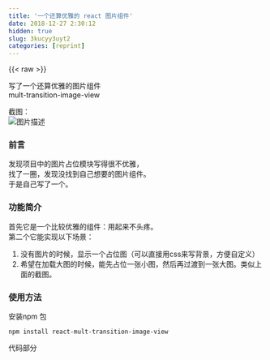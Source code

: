 ```yaml
---
title: '一个还算优雅的 react 图片组件' 
date: 2018-12-27 2:30:12
hidden: true
slug: 3kucyy3uyt2
categories: [reprint]
---
```


{{< raw >}}

                    
<p>写了一个还算优雅的图片组件<br>mult-transition-image-view</p>
<p>截图：<br><span class="img-wrap"><img data-src="/img/bVXv6Y?w=405&amp;h=720" src="https://static.alili.tech/img/bVXv6Y?w=405&amp;h=720" alt="图片描述" title="图片描述" style="cursor: pointer; display: inline;"></span></p>
<h3 id="articleHeader0">前言</h3>
<p>发现项目中的图片占位模块写得很不优雅，<br>找了一圈，发现没找到自己想要的图片组件。<br>于是自己写了一个。</p>
<h3 id="articleHeader1">功能简介</h3>
<p>首先它是一个比较优雅的组件：用起来不头疼。<br>第二个它能实现以下场景：</p>
<ol>
<li>没有图片的时候，显示一个占位图（可以直接用css来写背景，方便自定义）</li>
<li>希望在加载大图的时候，能先占位一张小图，然后再过渡到一张大图。类似上面的截图。</li>
</ol>
<h3 id="articleHeader2">使用方法</h3>
<p>安装npm 包</p>
<div class="widget-codetool" style="display:none;">
      <div class="widget-codetool--inner">
      <span class="selectCode code-tool" data-toggle="tooltip" data-placement="top" title="" data-original-title="全选"></span>
      <span type="button" class="copyCode code-tool" data-toggle="tooltip" data-placement="top" data-clipboard-text="    npm install react-mult-transition-image-view" title="" data-original-title="复制"></span>
      <span type="button" class="saveToNote code-tool" data-toggle="tooltip" data-placement="top" title="" data-original-title="放进笔记"></span>
      </div>
      </div><pre class="javascript hljs"><code class="javascript" style="word-break: break-word; white-space: initial;">    npm install react-mult-transition-image-view</code></pre>
<p>代码部分</p>
<div class="widget-codetool" style="display:none;">
      <div class="widget-codetool--inner">
      <span class="selectCode code-tool" data-toggle="tooltip" data-placement="top" title="" data-original-title="全选"></span>
      <span type="button" class="copyCode code-tool" data-toggle="tooltip" data-placement="top" data-clipboard-text="    import ImageBoxView from 'react-mult-transition-image-view'

    <ImageBoxView img=&quot;#你的图片#&quot;/>" title="" data-original-title="复制"></span>
      <span type="button" class="saveToNote code-tool" data-toggle="tooltip" data-placement="top" title="" data-original-title="放进笔记"></span>
      </div>
      </div><pre class="hljs clean"><code>    <span class="hljs-keyword">import</span> ImageBoxView <span class="hljs-keyword">from</span> <span class="hljs-string">'react-mult-transition-image-view'</span>

    &lt;ImageBoxView img=<span class="hljs-string">"#你的图片#"</span>/&gt;</code></pre>
<p>当然 你可以设置其他属性</p>
<div class="widget-codetool" style="display:none;">
      <div class="widget-codetool--inner">
      <span class="selectCode code-tool" data-toggle="tooltip" data-placement="top" title="" data-original-title="全选"></span>
      <span type="button" class="copyCode code-tool" data-toggle="tooltip" data-placement="top" data-clipboard-text="    <ImageBoxView
        width=&quot;320&quot;    // 
        height=&quot;200&quot;   // 宽高，会转化成 style 属性
        mode=&quot;style&quot;   // 使用 style 去显示图片（默认:img）
        img=&quot;#你要的图片#&quot;/>  // 图片路径" title="" data-original-title="复制"></span>
      <span type="button" class="saveToNote code-tool" data-toggle="tooltip" data-placement="top" title="" data-original-title="放进笔记"></span>
      </div>
      </div><pre class="hljs arduino"><code>    &lt;ImageBoxView
        <span class="hljs-built_in">width</span>=<span class="hljs-string">"320"</span>    <span class="hljs-comment">// </span>
        <span class="hljs-built_in">height</span>=<span class="hljs-string">"200"</span>   <span class="hljs-comment">// 宽高，会转化成 style 属性</span>
        mode=<span class="hljs-string">"style"</span>   <span class="hljs-comment">// 使用 style 去显示图片（默认:img）</span>
        img=<span class="hljs-string">"#你要的图片#"</span>/&gt;  <span class="hljs-comment">// 图片路径</span></code></pre>
<h4>小图过渡到大图的效果</h4>
<div class="widget-codetool" style="display:none;">
      <div class="widget-codetool--inner">
      <span class="selectCode code-tool" data-toggle="tooltip" data-placement="top" title="" data-original-title="全选"></span>
      <span type="button" class="copyCode code-tool" data-toggle="tooltip" data-placement="top" data-clipboard-text="    <ImageBoxView
        animate=&quot;fade&quot; // 会触发动画样式(见下方样式部分 )
        mode=&quot;style&quot;   // 使用 style 去显示图片（默认:img）
        img={['#小图地址#', '#大图地址#']}/>  // img 传入数组形式。" title="" data-original-title="复制"></span>
      <span type="button" class="saveToNote code-tool" data-toggle="tooltip" data-placement="top" title="" data-original-title="放进笔记"></span>
      </div>
      </div><pre class="hljs sqf"><code>    &lt;ImageBoxView
        <span class="hljs-built_in">animate</span>=<span class="hljs-string">"fade"</span> <span class="hljs-comment">// 会触发动画样式(见下方样式部分 )</span>
        mode=<span class="hljs-string">"style"</span>   <span class="hljs-comment">// 使用 style 去显示图片（默认:img）</span>
        img={[<span class="hljs-string">'#小图地址#'</span>, <span class="hljs-string">'#大图地址#'</span>]}/&gt;  <span class="hljs-comment">// img 传入数组形式。</span></code></pre>
<h4>实现随机显示图片</h4>
<p>当有很多图片的时候，可以让图片随机时间显示，增加图片显示出来的体验<br>（一起出来真的有点丑）</p>
<div class="widget-codetool" style="display:none;">
      <div class="widget-codetool--inner">
      <span class="selectCode code-tool" data-toggle="tooltip" data-placement="top" title="" data-original-title="全选"></span>
      <span type="button" class="copyCode code-tool" data-toggle="tooltip" data-placement="top" data-clipboard-text="    <ImageBoxView
        delay=&quot;100&quot;    // 延迟加载（默认：0），可以传入一个随机数
        img=&quot;#你要的图片#&quot;/>  // 图片路径" title="" data-original-title="复制"></span>
      <span type="button" class="saveToNote code-tool" data-toggle="tooltip" data-placement="top" title="" data-original-title="放进笔记"></span>
      </div>
      </div><pre class="hljs arduino"><code>    &lt;ImageBoxView
        <span class="hljs-built_in">delay</span>=<span class="hljs-string">"100"</span>    <span class="hljs-comment">// 延迟加载（默认：0），可以传入一个随机数</span>
        img=<span class="hljs-string">"#你要的图片#"</span>/&gt;  <span class="hljs-comment">// 图片路径</span></code></pre>
<h4>幻灯片效果</h4>
<p>因为 img 属性可以传入数组，所以 理论上可以加载很多图，实现幻灯片效果。<br>使用 wait 属性 来设置，每张图片加载后的等待时间</p>
<div class="widget-codetool" style="display:none;">
      <div class="widget-codetool--inner">
      <span class="selectCode code-tool" data-toggle="tooltip" data-placement="top" title="" data-original-title="全选"></span>
      <span type="button" class="copyCode code-tool" data-toggle="tooltip" data-placement="top" data-clipboard-text="    <ImageBoxView
        animate=&quot;fade&quot; // 会触发动画样式(见下方样式部分 )
        wait=&quot;100&quot;     // 每张图片加载完后，继续加载下一张的时间（默认：0）
        mode=&quot;style&quot;   // 使用 style 去显示图片（默认:img）
        img={['#图片1#', '#图片2#', '#图片3#']}/>  // img 传入数组形式。" title="" data-original-title="复制"></span>
      <span type="button" class="saveToNote code-tool" data-toggle="tooltip" data-placement="top" title="" data-original-title="放进笔记"></span>
      </div>
      </div><pre class="hljs hsp"><code>    &lt;ImageBoxView
        animate=<span class="hljs-string">"fade"</span> <span class="hljs-comment">// 会触发动画样式(见下方样式部分 )</span>
        <span class="hljs-keyword">wait</span>=<span class="hljs-string">"100"</span>     <span class="hljs-comment">// 每张图片加载完后，继续加载下一张的时间（默认：0）</span>
        mode=<span class="hljs-string">"style"</span>   <span class="hljs-comment">// 使用 style 去显示图片（默认:img）</span>
        img={[<span class="hljs-string">'#图片1#'</span>, <span class="hljs-string">'#图片2#'</span>, <span class="hljs-string">'#图片3#'</span>]}/&gt;  <span class="hljs-comment">// img 传入数组形式。</span></code></pre>
<h3 id="articleHeader3">样式部分</h3>
<p>别忘了样式部分</p>
<div class="widget-codetool" style="display:none;">
      <div class="widget-codetool--inner">
      <span class="selectCode code-tool" data-toggle="tooltip" data-placement="top" title="" data-original-title="全选"></span>
      <span type="button" class="copyCode code-tool" data-toggle="tooltip" data-placement="top" data-clipboard-text=".c-img-box{
    display:inline-block;
    width: 320px;
    height: 200px;
    background: #f7f6f5;
    position: relative;
    .img-hold{
        overflow: hidden;
        background-size: cover;
        background-repeat: no-repeat;
        background-position: center;
        img{
            width:100%;
            height:100%;
        }
        &amp;.img-animate{
            transition: opacity 0.5s;
        }
    }
    
    .img-cover{
        background: url('https://d.2dfire.com/om/images/menulist/7deb58da.default.png') no-repeat center/300px;
        background-color:#f0f0f0;
    }
    
    .img-cover,
    .img-hold,
    .img-hide{
        position: absolute;
        width: 100%;
        height: 100%;
        top:0;
        left:0;
    }
    
    .img-hide{
        opacity: 0;
    }
    
}" title="" data-original-title="复制"></span>
      <span type="button" class="saveToNote code-tool" data-toggle="tooltip" data-placement="top" title="" data-original-title="放进笔记"></span>
      </div>
      </div><pre class="less hljs"><code class="less"><span class="hljs-selector-class">.c-img-box</span>{
    <span class="hljs-attribute">display</span>:inline-block;
    <span class="hljs-attribute">width</span>: <span class="hljs-number">320px</span>;
    <span class="hljs-attribute">height</span>: <span class="hljs-number">200px</span>;
    <span class="hljs-attribute">background</span>: <span class="hljs-number">#f7f6f5</span>;
    <span class="hljs-attribute">position</span>: relative;
    <span class="hljs-selector-class">.img-hold</span>{
        <span class="hljs-attribute">overflow</span>: hidden;
        <span class="hljs-attribute">background-size</span>: cover;
        <span class="hljs-attribute">background-repeat</span>: no-repeat;
        <span class="hljs-attribute">background-position</span>: center;
        <span class="hljs-selector-tag">img</span>{
            <span class="hljs-attribute">width</span>:<span class="hljs-number">100%</span>;
            <span class="hljs-attribute">height</span>:<span class="hljs-number">100%</span>;
        }
        <span class="hljs-selector-tag">&amp;</span><span class="hljs-selector-class">.img-animate</span>{
            <span class="hljs-attribute">transition</span>: opacity <span class="hljs-number">0.5s</span>;
        }
    }
    
    <span class="hljs-selector-class">.img-cover</span>{
        <span class="hljs-attribute">background</span>: url(<span class="hljs-string">'https://d.2dfire.com/om/images/menulist/7deb58da.default.png'</span>) no-repeat center/<span class="hljs-number">300px</span>;
        <span class="hljs-attribute">background-color</span>:<span class="hljs-number">#f0f0f0</span>;
    }
    
    <span class="hljs-selector-class">.img-cover</span>,
    <span class="hljs-selector-class">.img-hold</span>,
    <span class="hljs-selector-class">.img-hide</span>{
        <span class="hljs-attribute">position</span>: absolute;
        <span class="hljs-attribute">width</span>: <span class="hljs-number">100%</span>;
        <span class="hljs-attribute">height</span>: <span class="hljs-number">100%</span>;
        <span class="hljs-attribute">top</span>:<span class="hljs-number">0</span>;
        <span class="hljs-attribute">left</span>:<span class="hljs-number">0</span>;
    }
    
    <span class="hljs-selector-class">.img-hide</span>{
        <span class="hljs-attribute">opacity</span>: <span class="hljs-number">0</span>;
    }
    
}</code></pre>
<h3 id="articleHeader4">TODO</h3>
<p>喜欢的就给个 star </p>
<p>github: <a href="https://github.com/qilei0529/react-mult-transition-image-view" rel="nofollow noreferrer" target="_blank">https://github.com/qilei0529/react-mult-transition-image-view</a></p>

                
{{< /raw >}}

# 版权声明
本文资源来源互联网，仅供学习研究使用，版权归该资源的合法拥有者所有，

本文仅用于学习、研究和交流目的。转载请注明出处、完整链接以及原作者。

原作者若认为本站侵犯了您的版权，请联系我们，我们会立即删除！

## 原文标题
一个还算优雅的 react 图片组件

## 原文链接
[https://segmentfault.com/a/1190000011762388](https://segmentfault.com/a/1190000011762388)

